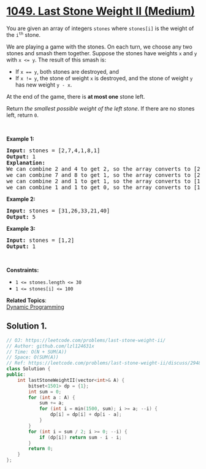 # [1049. Last Stone Weight II (Medium)](https://leetcode.com/problems/last-stone-weight-ii/)

<p>You are given an array of integers <code>stones</code> where <code>stones[i]</code> is the weight of the <code>i<sup>th</sup></code> stone.</p>

<p>We are playing a game with the stones. On each turn, we choose any two stones and smash them together. Suppose the stones have weights <code>x</code> and <code>y</code> with <code>x &lt;= y</code>. The result of this smash is:</p>

<ul>
	<li>If <code>x == y</code>, both stones are destroyed, and</li>
	<li>If <code>x != y</code>, the stone of weight <code>x</code> is destroyed, and the stone of weight <code>y</code> has new weight <code>y - x</code>.</li>
</ul>

<p>At the end of the game, there is <strong>at most one</strong> stone left.</p>

<p>Return <em>the smallest possible weight of the left stone</em>. If there are no stones left, return <code>0</code>.</p>

<p>&nbsp;</p>
<p><strong>Example 1:</strong></p>

<pre><strong>Input:</strong> stones = [2,7,4,1,8,1]
<strong>Output:</strong> 1
<strong>Explanation:</strong>
We can combine 2 and 4 to get 2, so the array converts to [2,7,1,8,1] then,
we can combine 7 and 8 to get 1, so the array converts to [2,1,1,1] then,
we can combine 2 and 1 to get 1, so the array converts to [1,1,1] then,
we can combine 1 and 1 to get 0, so the array converts to [1], then that's the optimal value.
</pre>

<p><strong>Example 2:</strong></p>

<pre><strong>Input:</strong> stones = [31,26,33,21,40]
<strong>Output:</strong> 5
</pre>

<p><strong>Example 3:</strong></p>

<pre><strong>Input:</strong> stones = [1,2]
<strong>Output:</strong> 1
</pre>

<p>&nbsp;</p>
<p><strong>Constraints:</strong></p>

<ul>
	<li><code>1 &lt;= stones.length &lt;= 30</code></li>
	<li><code>1 &lt;= stones[i] &lt;= 100</code></li>
</ul>


**Related Topics**:  
[Dynamic Programming](https://leetcode.com/tag/dynamic-programming/)

## Solution 1.

```cpp
// OJ: https://leetcode.com/problems/last-stone-weight-ii/
// Author: github.com/lzl124631x
// Time: O(N + SUM(A))
// Space: O(SUM(A))
// Ref: https://leetcode.com/problems/last-stone-weight-ii/discuss/294888/JavaC%2B%2BPython-Easy-Knapsacks-DP
class Solution {
public:
    int lastStoneWeightII(vector<int>& A) {
        bitset<1501> dp = {1};
        int sum = 0;
        for (int a : A) {
            sum += a;
            for (int i = min(1500, sum); i >= a; --i) {
                dp[i] = dp[i] + dp[i - a];
            }
        }
        for (int i = sum / 2; i >= 0; --i) {
            if (dp[i]) return sum - i - i;
        }
        return 0;
    }
};
```